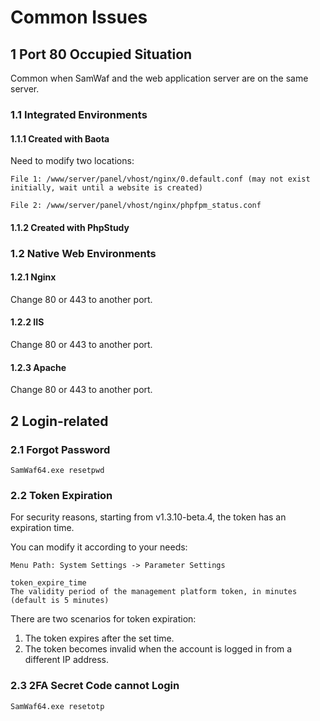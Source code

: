 # Common Issues

## 1 Port 80 Occupied Situation
Common when SamWaf and the web application server are on the same server.

### 1.1 Integrated Environments

#### 1.1.1 Created with Baota

Need to modify two locations:
```
File 1: /www/server/panel/vhost/nginx/0.default.conf (may not exist initially, wait until a website is created)

File 2: /www/server/panel/vhost/nginx/phpfpm_status.conf
```

#### 1.1.2 Created with PhpStudy

### 1.2 Native Web Environments

#### 1.2.1 Nginx
Change 80 or 443 to another port.

#### 1.2.2 IIS
Change 80 or 443 to another port.

#### 1.2.3 Apache
Change 80 or 443 to another port.
 
## 2 Login-related  
### 2.1 Forgot Password

```
SamWaf64.exe resetpwd  
```
 

### 2.2 Token Expiration  
For security reasons, starting from v1.3.10-beta.4, the token has an expiration time.

You can modify it according to your needs:  
```
Menu Path: System Settings -> Parameter Settings

token_expire_time  
The validity period of the management platform token, in minutes (default is 5 minutes)
```

There are two scenarios for token expiration:  
1. The token expires after the set time.  
2. The token becomes invalid when the account is logged in from a different IP address.  


### 2.3 2FA Secret Code cannot Login

```
SamWaf64.exe resetotp  
```
